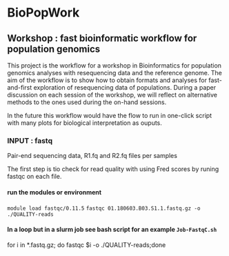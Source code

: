 # BioPopWork
 
 
## Workshop : fast bioinformatic workflow for population genomics
 
This project is the workflow for a workshop in Bioinformatics for population genomics analyses with resequencing data and the reference genome.
The aim of the workflow is to show how to obtain formats and analyses for fast-and-first exploration of resequencing data of populations. During a paper
discussion on each session of the workshop, we will reflect on alternative methods to the ones used during the on-hand sessions.

In the future this workflow would have the flow to run in one-click script with many plots for biological interpretation as ouputs.

### INPUT : fastq 

Pair-end sequencing data, R1.fq and R2.fq files per samples

The first step is tio check for read quality with using Fred scores by runing fastqc on each file.

#### run the modules or environment
`module load fastqc/0.11.5`
`fastqc 01.180603.B03.S1.1.fastq.gz -o ./QUALITY-reads`
#### In a loop but in a slurm job see bash script for an example `Job-FastqC.sh`
for i in *.fastq.gz; do fastqc $i -o ./QUALITY-reads;done 

